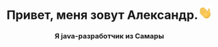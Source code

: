 <h1 align="center">Привет, меня зовут Александр.<img src="https://github.com/VillRom/VillRom/blob/main/Hi.gif" height="32"/></h1>
<h3 align="center">Я java-разработчик из Самары</h3>
